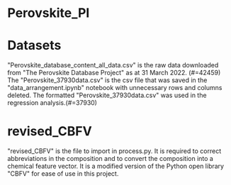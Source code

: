 # Perovskite_PI

# Datasets
"Perovskite_database_content_all_data.csv" is the raw data downloaded from "The Perovskite Database Project" as at 31 March 2022. (#=42459)
The "Perovskite_37930data.csv" is the csv file that was saved in the "data_arrangement.ipynb" notebook with unnecessary rows and columns deleted.
The formatted "Perovskite_37930data.csv" was used in the regression analysis.(#=37930)

# revised_CBFV
"revised_CBFV" is the file to import in process.py.
It is required to correct abbreviations in the composition and to convert the composition into a chemical feature vector.
It is a modified version of the Python open library "CBFV" for ease of use in this project.

